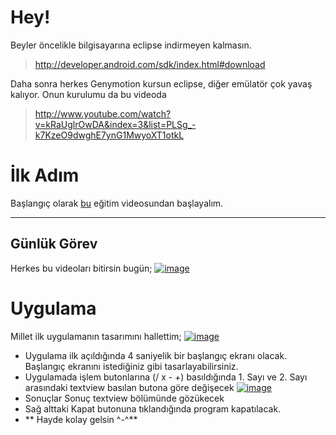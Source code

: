 #  Hey!
Beyler öncelikle bilgisayarına eclipse indirmeyen kalmasın.
> http://developer.android.com/sdk/index.html#download

Daha sonra herkes Genymotion kursun eclipse, diğer emülatör çok yavaş kalıyor. Onun kurulumu da bu videoda
> http://www.youtube.com/watch?v=kRaUglrOwDA&index=3&list=PLSg_-k7KzeO9dwghE7ynG1MwyoXT1otkL

# İlk Adım
Başlangıç olarak [bu](http://www.youtube.com/playlist?list=PLSg_-k7KzeO9dwghE7ynG1MwyoXT1otkL) eğitim videosundan başlayalım.
***
## Günlük Görev
Herkes bu videoları bitirsin bugün;
[![image](http://i.hizliresim.com/J7LBZE.png)](http://hizliresim.com/J7LBZE)
# Uygulama
Millet ilk uygulamanın tasarımını hallettim;
[![image](http://i.hizliresim.com/7VmzmL.png)](http://hizliresim.com/7VmzmL)
- Uygulama ilk açıldığında 4 saniyelik bir başlangıç ekranı olacak. Başlangıç ekranını istediğiniz gibi tasarlayabilirsiniz.
- Uygulamada işlem butonlarına (/ x - +) basıldığında 1. Sayı ve 2. Sayı arasındaki textview basılan butona göre değişecek
[![image](http://i.hizliresim.com/ZAN4Lg.png)](http://hizliresim.com/ZAN4Lg)
- Sonuçlar Sonuç textview bölümünde gözükecek
- Sağ alttaki Kapat butonuna tıklandığında program kapatılacak.
- ** Hayde kolay gelsin ^-^**
